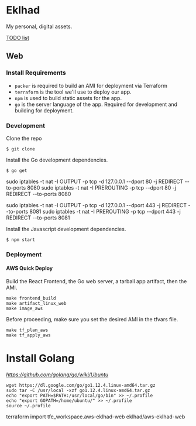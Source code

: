 # Eklhad

My personal, digital assets.

[TODO list](https://app.asana.com/0/1003113032464624/1003115450055924)

## Web

### Install Requirements
- `packer` is required to build an AMI for deployment via Terraform
- `terraform` is the tool we'll use to deploy our app. 
- `npm` is used to build static assets for the app.
- `go` is the server language of the app. Required for development and building for deployment.

### Development

Clone the repo

```
$ git clone
```

Install the Go development dependencies.

```
$ go get
```

sudo iptables -t nat -I OUTPUT -p tcp -d 127.0.0.1 --dport 80 -j REDIRECT --to-ports 8080
sudo iptables -t nat -I PREROUTING -p tcp --dport 80 -j REDIRECT --to-ports 8080
   
sudo iptables -t nat -I OUTPUT -p tcp -d 127.0.0.1 --dport 443 -j REDIRECT --to-ports 8081
sudo iptables -t nat -I PREROUTING -p tcp --dport 443 -j REDIRECT --to-ports 8081

Install the Javascript development dependencies.
```
$ npm start
```


### Deployment

#### AWS Quick Deploy

Build the React Frontend, the Go web server, a tarball app artifact, then the AMI.

```
make frontend_build 
make artifact_linux_web 
make image_aws
```

Before proceeding, make sure you set the desired AMI in the tfvars file.

```
make tf_plan_aws
make tf_apply_aws
```

# Install Golang

_https://github.com/golang/go/wiki/Ubuntu_

```
wget https://dl.google.com/go/go1.12.4.linux-amd64.tar.gz
sudo tar -C /usr/local -xzf go1.12.4.linux-amd64.tar.gz
echo "export PATH=$PATH:/usr/local/go/bin" >> ~/.profile
echo "export GOPATH=/home/ubuntu/" >> ~/.profile
source ~/.profile
```


terraform import tfe_workspace.aws-eklhad-web eklhad/aws-eklhad-web